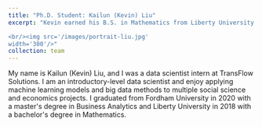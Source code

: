 ```yaml
---
title: "Ph.D. Student: Kailun (Kevin) Liu"
excerpt: "Kevin earned his B.S. in Mathematics from Liberty University and then pursued an M.S. degree in Business Analytics from Fordham Univeristy. He is currently enrolled as a Ph.D. student. Expected graduation: 2027. 

<br/><img src='/images/portrait-liu.jpg' 
width='300'/>"
collection: team
---
```


My name is Kailun (Kevin) Liu, and I was a data scientist intern at TransFlow Solutions. I am an introductory-level data scientist and enjoy applying machine learning models and big data methods to multiple social science and economics projects. I graduated from Fordham University in 2020 with a master's degree in Business Analytics and Liberty University in 2018 with a bachelor's degree in Mathematics.